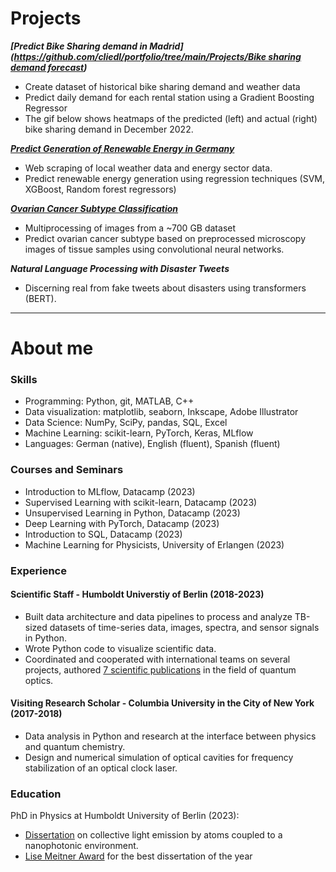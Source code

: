 # Projects
***[Predict Bike Sharing demand in Madrid]([https://github.com/cliedl/portfolio/tree/main/Projects/Bike sharing demand forecast](https://github.com/cliedl/portfolio/tree/main/Projects/Bike%20sharing%20demand%20forecast))***
- Create dataset of historical bike sharing demand and weather data
- Predict daily demand for each rental station using a Gradient Boosting Regressor
- The gif below shows heatmaps of the predicted (left) and actual (right) bike sharing demand in December 2022.

***[Predict Generation of Renewable Energy in Germany](https://github.com/cliedl/portfolio/tree/main/Projects/Renewable_energy_weather)***
- Web scraping of local weather data and energy sector data.
- Predict renewable energy generation using regression techniques (SVM, XGBoost, Random forest regressors)

***[Ovarian Cancer Subtype Classification](https://github.com/cliedl/portfolio/tree/main/Projects/Ovarian_cancer_classification)***
- Multiprocessing of images from a ~700 GB dataset
- Predict ovarian cancer subtype based on preprocessed microscopy images of tissue samples using convolutional neural networks.

***Natural Language Processing with Disaster Tweets***
- Discerning real from fake tweets about disasters using transformers (BERT).

***
# About me
### Skills
- Programming: Python, git, MATLAB, C++
- Data visualization: matplotlib, seaborn, Inkscape, Adobe Illustrator
- Data Science: NumPy, SciPy, pandas, SQL, Excel
- Machine Learning: scikit-learn, PyTorch, Keras, MLflow
- Languages: German (native), English (fluent), Spanish (fluent)

### Courses and Seminars
- Introduction to MLflow, Datacamp (2023)
- Supervised Learning with scikit-learn, Datacamp (2023)
- Unsupervised Learning in Python, Datacamp (2023)
- Deep Learning with PyTorch, Datacamp (2023)
- Introduction to SQL, Datacamp (2023)
- Machine Learning for Physicists, University of Erlangen (2023)
  
### Experience
#### Scientific Staff - Humboldt Universtiy of Berlin (2018-2023)
- Built data architecture and data pipelines to process and analyze TB-sized datasets of time-series data, images, spectra, and sensor signals in Python.
- Wrote Python code to visualize scientific data.
- Coordinated and cooperated with international teams on several projects, authored [7 scientific publications](https://scholar.google.com/citations?user=b0k-Uh0AAAAJ&hl=de) in the field of quantum optics.
  
#### Visiting Research Scholar - Columbia University in the City of New York (2017-2018)
- Data analysis in Python and research at the interface between physics and quantum chemistry.
- Design and numerical simulation of optical cavities for frequency stabilization of an optical clock laser.

### Education
PhD in Physics at Humboldt University of Berlin (2023):
- [Dissertation](https://edoc.hu-berlin.de/handle/18452/27556) on collective light emission by atoms coupled to a nanophotonic environment.
- [Lise Meitner Award](https://www.physik.hu-berlin.de/de/institut/fdp/lise-meitner-preis/liste-der-preistraeger/liste-der-lise-meitner-preistraeger) for the best dissertation of the year






